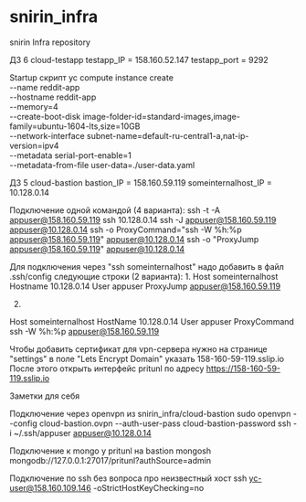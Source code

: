 # snirin_infra
snirin Infra repository

ДЗ 6 cloud-testapp
testapp_IP = 158.160.52.147
testapp_port = 9292

Startup скрипт
yc compute instance create \
 --name reddit-app \
 --hostname reddit-app \
 --memory=4 \
 --create-boot-disk image-folder-id=standard-images,image-family=ubuntu-1604-lts,size=10GB \
 --network-interface subnet-name=default-ru-central1-a,nat-ip-version=ipv4 \
 --metadata serial-port-enable=1 \
 --metadata-from-file user-data=./user-data.yaml


ДЗ 5 cloud-bastion
bastion_IP = 158.160.59.119
someinternalhost_IP = 10.128.0.14

Подключение одной командой (4 варианта):
ssh -t -A appuser@158.160.59.119 ssh 10.128.0.14
ssh -J appuser@158.160.59.119 appuser@10.128.0.14
ssh -o ProxyCommand="ssh -W %h:%p appuser@158.160.59.119" appuser@10.128.0.14
ssh -o "ProxyJump appuser@158.160.59.119" appuser@10.128.0.14

Для подключения через "ssh someinternalhost" надо добавить в файл .ssh/config следующие строки (2 варианта):
1.
Host someinternalhost
    Hostname 10.128.0.14
    User appuser
    ProxyJump appuser@158.160.59.119

2.
Host someinternalhost
    HostName 10.128.0.14
    User appuser
    ProxyCommand ssh -W %h:%p appuser@158.160.59.119

Чтобы добавить сертификат для vpn-сервера нужно на странице "settings" в поле "Lets Encrypt Domain" указать 158-160-59-119.sslip.io
После этого открыть интерфейс pritunl по адресу https://158-160-59-119.sslip.io



Заметки для себя

Подключение через openvpn из snirin_infra/cloud-bastion
sudo openvpn --config cloud-bastion.ovpn --auth-user-pass cloud-bastion-password
ssh -i ~/.ssh/appuser appuser@10.128.0.14

Подключение к mongo у pritunl на bastion
mongosh mongodb://127.0.0.1:27017/pritunl?authSource=admin

Подключение по ssh без вопроса про неизвестный хост
ssh yc-user@158.160.109.146 -oStrictHostKeyChecking=no
